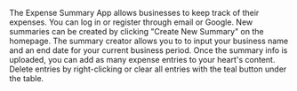 The Expense Summary App allows businesses to keep track of their expenses. You can log in or register through email or Google. New summaries can be created by clicking "Create New Summary" on the homepage. The summary creator allows you to to input your business name and an end date for your current business period. Once the summary info is uploaded, you can add as many expense entries to your heart's content. Delete entries by right-clicking or clear all entries with the teal button under the table.
